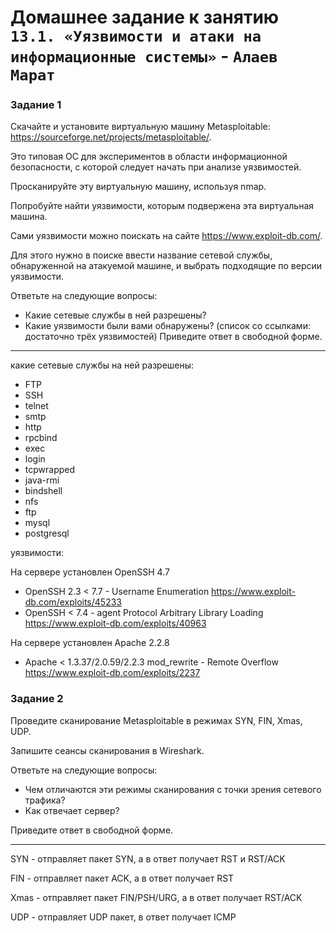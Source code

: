 # Домашнее задание к занятию `13.1. «Уязвимости и атаки на информационные системы»` - `Алаев Марат`


### Задание 1

Скачайте и установите виртуальную машину Metasploitable: https://sourceforge.net/projects/metasploitable/.

Это типовая ОС для экспериментов в области информационной безопасности, с которой следует начать при анализе уязвимостей.

Просканируйте эту виртуальную машину, используя nmap.

Попробуйте найти уязвимости, которым подвержена эта виртуальная машина.

Сами уязвимости можно поискать на сайте https://www.exploit-db.com/.

Для этого нужно в поиске ввести название сетевой службы, обнаруженной на атакуемой машине, и выбрать подходящие по версии уязвимости.

Ответьте на следующие вопросы:

+ Какие сетевые службы в ней разрешены?
+ Какие уязвимости были вами обнаружены? (список со ссылками: достаточно трёх уязвимостей)
Приведите ответ в свободной форме.

___

какие сетевые службы на ней разрешены:

+ FTP
+ SSH
+ telnet
+ smtp
+ http
+ rpcbind
+ exec
+ login
+ tcpwrapped
+ java-rmi
+ bindshell
+ nfs
+ ftp
+ mysql
+ postgresql

уязвимости:

На сервере установлен OpenSSH 4.7 

+ OpenSSH 2.3 < 7.7 - Username Enumeration https://www.exploit-db.com/exploits/45233
+ OpenSSH < 7.4 - agent Protocol Arbitrary Library Loading
https://www.exploit-db.com/exploits/40963

На сервере установлен Apache 2.2.8
+ Apache < 1.3.37/2.0.59/2.2.3 mod_rewrite - Remote Overflow
https://www.exploit-db.com/exploits/2237



### Задание 2

Проведите сканирование Metasploitable в режимах SYN, FIN, Xmas, UDP.

Запишите сеансы сканирования в Wireshark.

Ответьте на следующие вопросы:

+ Чем отличаются эти режимы сканирования с точки зрения сетевого трафика?
+ Как отвечает сервер?

Приведите ответ в свободной форме.

___

SYN - отправляет пакет SYN, а в ответ получает RST и RST/ACK

FIN - отправляет пакет ACK, а в ответ получает RST

Xmas - отправляет пакет FIN/PSH/URG, а в ответ получает RST/ACK

UDP - отправляет UDP пакет, в ответ получает ICMP

